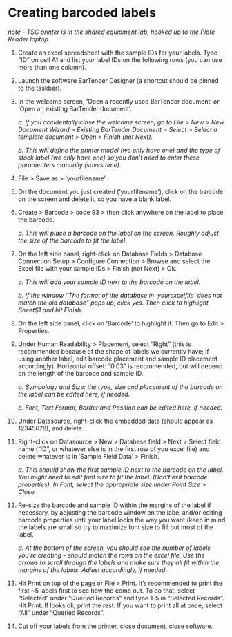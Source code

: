 # Creating barcoded labels

*note - TSC printer is in the shared equipment lab, hooked up to the Plate Reader laptop.*

1.	Create an excel spreadsheet with the sample IDs for your labels. Type “ID” on cell A1 and list your label IDs on the following rows (you can use more than one column).

2.	Launch the software BarTender Designer (a shortcut should be pinned to the taskbar).

3.	In the welcome screen, ‘Open a recently used BarTender document’ or ‘Open an existing BarTender document’. 

     *a.	If you accidentally close the welcome screen, go to File > New > New Document Wizard > Existing BarTender Document > Select > Select a template document > Open > Finish (not Next).*

     *b.	This will define the printer model (we only have one) and the type of stock label (we only have one) so you don’t need to enter these paramenters manually (saves time).*

4.	File > Save as  > ‘yourfilename’.

5.	On the document you just created (‘yourfilename’), click on the barcode on the screen and delete it, so you have a blank label. 

6.	Create > Barcode > code 93 > then click anywhere on the label to place the barcode.
  
      *a.	This will place a barcode on the label on the screen. Roughly adjust the size of the barcode to fit the label.*
      
7.	On the left side panel, right-click on Database Fields > Database Connection Setup > Configure Connection > Browse and select the Excel file with your sample IDs > Finish (not Next) > Ok.
  
      *a.	This will add your sample ID next to the barcode on the label.*
  
      *b.	If the window “The format of the database in ‘yourexcelfile’ does not match the old database” pops up, click yes. Then click to highlight Sheet$1 and hit Finish.*

8.	On the left side panel, click on ‘Barcode’ to highlight it. Then go to Edit > Properties.

9.	Under Human Readability > Placement, select “Right” (this is recommended because of the shape of labels we currently have; if using another label, edit barcode placement and sample ID placement accordingly). Horizontal offset: “0.03” is recommended, but will depend on the length of the barcode and sample ID. 
  
      *a.	Symbology and Size: the type, size and placement of the barcode on the label can be edited here, if needed.*
  
      *b.	Font, Text Format, Border and Position can be edited here, if needed.*

10.	Under Datasource, right-click the embedded data (should appear as 12345678), and delete.

11.	Right-click on Datasource > New > Database field > Next > Select field name (“ID”, or whatever else is in the first row of you excel file) and delete whatever is in ‘Sample Field Data’ > Finish. 
  
      *a.	This should show the first sample ID next to the barcode on the label. You might need to edit font size to fit the label. (Don’t exit barcode properties). In Font, select the appropriate size under Point Size > Close.*

12.	Re-size the barcode and sample ID within the margins of the label if necessary, by adjusting the barcode window on the label and/or editing barcode properties until your label looks the way you want (keep in mind the labels are small so try to maximize font size to fill out most of the label.
  
      *a.	At the bottom of the screen, you should see the number of labels you’re creating – should match the rows on the excel file. Use the arrows to scroll through the labels and make sure they all fit within the margins of the labels. Adjust accordingly, if needed.*

13.	Hit Print on top of the page or File > Print. It’s recommended to print the first ~5 labels first to see how the come out. To do that, select “Selected” under “Queried Records” and type 1-5 in “Selected Records”. Hit Print. If looks ok, print the rest. If you want to print all at once, select “All” under “Queried Records”.

14.	Cut off your labels from the printer, close document, close software.
